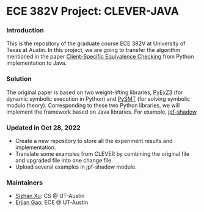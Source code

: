 # ECE 382V Project: CLEVER-JAVA
### Introduction

This is the repository of the graduate course ECE 382V at University of Texas at Austin. In this project, we are going to transfer the algorithm mentioned in the paper [Client-Specific Equivalence Checking](https://people.ece.ubc.ca/mjulia/publications/Client_Specific_Equivalence_Checking_2018.pdf) from Python implementation to Java. 

### Solution

The original paper is based on two weight-lifting libraries, [PyExZ3](https://github.com/thomasjball/PyExZ3) (for dynamic symbolic execution in Python) and [PySMT](https://github.com/pysmt/pysmt) (for solving symbolic modulo theory). Corresponding to these two Python libraries, we will implement the framework based on Java libraries. For example, [jpf-shadow](https://github.com/hub-se/jpf-shadow). 

### Updated in Oct 28, 2022

- Create a new repository to store all the experiment results and implementation. 
- Translate some examples from CLEVER by combining the original file and upgraded file into one change file. 
- Upload several examples in jpf-shadow module. 

### Maintainers

- [Sizhan Xu](https://github.com/never0lie): CS @ UT-Austin
- [Erjian Gao](https://github.com/ErjianGao): ECE @ UT-Austin